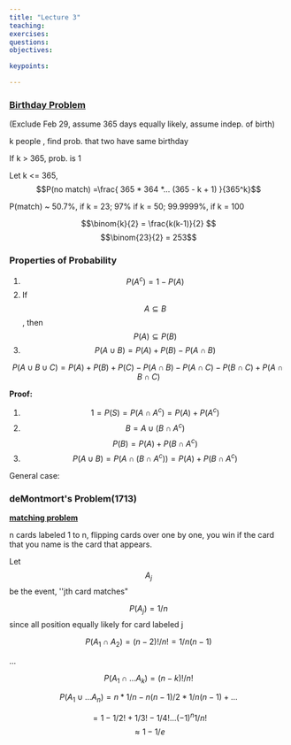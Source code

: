```yaml
---
title: "Lecture 3"
teaching: 
exercises:
questions:
objectives:

keypoints:

---
```



### [Birthday Problem](https://en.wikipedia.org/wiki/Birthday_problem)

(Exclude Feb 29, assume 365 days equally likely, assume indep. of birth)

k people , find prob. that two have same birthday 

If k > 365, prob. is 1

Let k <= 365, $$P(no  match) =\frac{ 365 * 364 *... (365 - k + 1) }{365^k}$$ 

P(match) ~ 50.7%, if k = 23; 97% if k = 50; 99.9999%, if k = 100

$$\binom{k}{2} =  \frac{k(k-1)}{2} $$  $$\binom{23}{2} = 253$$ 

### Properties of Probability

1. $$P(A^c) = 1 - P(A)​$$    
2. If $$A \subseteq B$$ , then $$P(A) \subseteq P(B)$$ 
3. $$P(A\cup B) = P(A) + P(B) - P(A\cap B)$$

$$P(A\cup B\cup C) = P(A) + P(B) + P(C) - P(A\cap B) - P(A\cap C) - P(B\cap C) + P(A\cap B\cap C)$$ 

**Proof:**

1. $$1 = P(S) = P(A\cap A^c) = P(A) + P(A^c)$$
2. $$B = A\cup(B\cap A^c)$$  $$P(B) = P(A)+P(B\cap A^c)$$ 
3. $$P(A\cup B) = P(A\cap (B\cap A^c)) = P(A) + P(B\cap A^c)$$ 

General case: 



### deMontmort's Problem(1713)

**[matching problem](http://www.math.uah.edu/stat/urn/Matching.html)** 

n cards labeled 1 to n, flipping cards over one by one, you win if the card that you name is the card that appears.

 Let $$A_j$$  be the event, ''jth card matches" 

$$P(A_j) = 1 / n $$ since all position equally likely for card labeled j

$$P(A_1\cap A_2) = (n-2)! / n! = 1/n(n-1)$$ 

...

$$P(A_1\cap … A_k) = (n-k)! / n!$$ 

$$P(A_1\cup …A_n) = n*1/n - n(n-1)/2 * 1/n(n-1) + …$$

$$= 1 - 1/2! + 1/3! - 1/4! … (-1)^n1/n!$$ $$\approx 1- 1/e$$ 